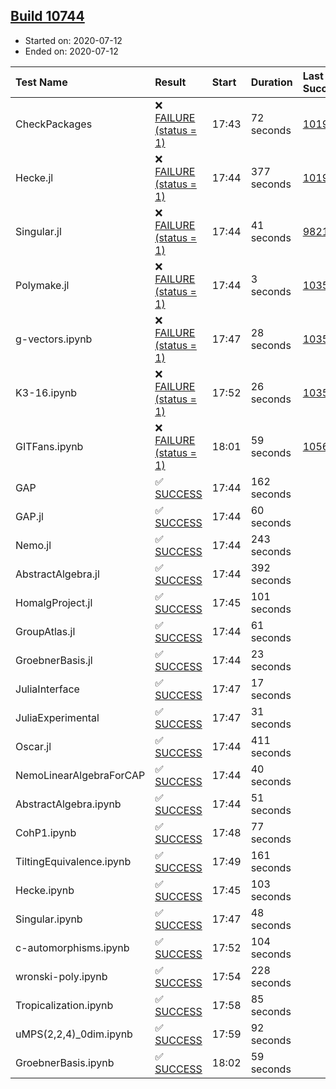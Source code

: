 ## [Build 10744](https://oscarci.mathematik.uni-kl.de/job/oscar/10744/)

* Started on: 2020-07-12
* Ended on: 2020-07-12

| Test Name    | Result | Start | Duration | Last Success | First Failure |
|:-------------|:-------|:------|:---------|:-------------|:--------------|
| CheckPackages | ❌ [FAILURE (status = 1)](https://oscarci.mathematik.uni-kl.de/job/oscar/10744/artifact/logs/build-10744/CheckPackages.log) | 17:43 | 72 seconds | [10197](https://oscarci.mathematik.uni-kl.de/job/oscar/10197/) | [10198](https://oscarci.mathematik.uni-kl.de/job/oscar/10198/) |
| Hecke.jl | ❌ [FAILURE (status = 1)](https://oscarci.mathematik.uni-kl.de/job/oscar/10744/artifact/logs/build-10744/Hecke.jl.log) | 17:44 | 377 seconds | [10197](https://oscarci.mathematik.uni-kl.de/job/oscar/10197/) | [10198](https://oscarci.mathematik.uni-kl.de/job/oscar/10198/) |
| Singular.jl | ❌ [FAILURE (status = 1)](https://oscarci.mathematik.uni-kl.de/job/oscar/10744/artifact/logs/build-10744/Singular.jl.log) | 17:44 | 41 seconds | [9821](https://oscarci.mathematik.uni-kl.de/job/oscar/9821/) | [9822](https://oscarci.mathematik.uni-kl.de/job/oscar/9822/) |
| Polymake.jl | ❌ [FAILURE (status = 1)](https://oscarci.mathematik.uni-kl.de/job/oscar/10744/artifact/logs/build-10744/Polymake.jl.log) | 17:44 | 3 seconds | [10356](https://oscarci.mathematik.uni-kl.de/job/oscar/10356/) | [10357](https://oscarci.mathematik.uni-kl.de/job/oscar/10357/) |
| g-vectors.ipynb | ❌ [FAILURE (status = 1)](https://oscarci.mathematik.uni-kl.de/job/oscar/10744/artifact/logs/build-10744/g-vectors.ipynb.log) | 17:47 | 28 seconds | [10356](https://oscarci.mathematik.uni-kl.de/job/oscar/10356/) | [10357](https://oscarci.mathematik.uni-kl.de/job/oscar/10357/) |
| K3-16.ipynb | ❌ [FAILURE (status = 1)](https://oscarci.mathematik.uni-kl.de/job/oscar/10744/artifact/logs/build-10744/K3-16.ipynb.log) | 17:52 | 26 seconds | [10356](https://oscarci.mathematik.uni-kl.de/job/oscar/10356/) | [10357](https://oscarci.mathematik.uni-kl.de/job/oscar/10357/) |
| GITFans.ipynb | ❌ [FAILURE (status = 1)](https://oscarci.mathematik.uni-kl.de/job/oscar/10744/artifact/logs/build-10744/GITFans.ipynb.log) | 18:01 | 59 seconds | [10566](https://oscarci.mathematik.uni-kl.de/job/oscar/10566/) | [10567](https://oscarci.mathematik.uni-kl.de/job/oscar/10567/) |
| GAP | ✅ [SUCCESS](https://oscarci.mathematik.uni-kl.de/job/oscar/10744/artifact/logs/build-10744/GAP.log) | 17:44 | 162 seconds |  |  |
| GAP.jl | ✅ [SUCCESS](https://oscarci.mathematik.uni-kl.de/job/oscar/10744/artifact/logs/build-10744/GAP.jl.log) | 17:44 | 60 seconds |  |  |
| Nemo.jl | ✅ [SUCCESS](https://oscarci.mathematik.uni-kl.de/job/oscar/10744/artifact/logs/build-10744/Nemo.jl.log) | 17:44 | 243 seconds |  |  |
| AbstractAlgebra.jl | ✅ [SUCCESS](https://oscarci.mathematik.uni-kl.de/job/oscar/10744/artifact/logs/build-10744/AbstractAlgebra.jl.log) | 17:44 | 392 seconds |  |  |
| HomalgProject.jl | ✅ [SUCCESS](https://oscarci.mathematik.uni-kl.de/job/oscar/10744/artifact/logs/build-10744/HomalgProject.jl.log) | 17:45 | 101 seconds |  |  |
| GroupAtlas.jl | ✅ [SUCCESS](https://oscarci.mathematik.uni-kl.de/job/oscar/10744/artifact/logs/build-10744/GroupAtlas.jl.log) | 17:44 | 61 seconds |  |  |
| GroebnerBasis.jl | ✅ [SUCCESS](https://oscarci.mathematik.uni-kl.de/job/oscar/10744/artifact/logs/build-10744/GroebnerBasis.jl.log) | 17:44 | 23 seconds |  |  |
| JuliaInterface | ✅ [SUCCESS](https://oscarci.mathematik.uni-kl.de/job/oscar/10744/artifact/logs/build-10744/JuliaInterface.log) | 17:47 | 17 seconds |  |  |
| JuliaExperimental | ✅ [SUCCESS](https://oscarci.mathematik.uni-kl.de/job/oscar/10744/artifact/logs/build-10744/JuliaExperimental.log) | 17:47 | 31 seconds |  |  |
| Oscar.jl | ✅ [SUCCESS](https://oscarci.mathematik.uni-kl.de/job/oscar/10744/artifact/logs/build-10744/Oscar.jl.log) | 17:44 | 411 seconds |  |  |
| NemoLinearAlgebraForCAP | ✅ [SUCCESS](https://oscarci.mathematik.uni-kl.de/job/oscar/10744/artifact/logs/build-10744/NemoLinearAlgebraForCAP.log) | 17:44 | 40 seconds |  |  |
| AbstractAlgebra.ipynb | ✅ [SUCCESS](https://oscarci.mathematik.uni-kl.de/job/oscar/10744/artifact/logs/build-10744/AbstractAlgebra.ipynb.log) | 17:44 | 51 seconds |  |  |
| CohP1.ipynb | ✅ [SUCCESS](https://oscarci.mathematik.uni-kl.de/job/oscar/10744/artifact/logs/build-10744/CohP1.ipynb.log) | 17:48 | 77 seconds |  |  |
| TiltingEquivalence.ipynb | ✅ [SUCCESS](https://oscarci.mathematik.uni-kl.de/job/oscar/10744/artifact/logs/build-10744/TiltingEquivalence.ipynb.log) | 17:49 | 161 seconds |  |  |
| Hecke.ipynb | ✅ [SUCCESS](https://oscarci.mathematik.uni-kl.de/job/oscar/10744/artifact/logs/build-10744/Hecke.ipynb.log) | 17:45 | 103 seconds |  |  |
| Singular.ipynb | ✅ [SUCCESS](https://oscarci.mathematik.uni-kl.de/job/oscar/10744/artifact/logs/build-10744/Singular.ipynb.log) | 17:47 | 48 seconds |  |  |
| c-automorphisms.ipynb | ✅ [SUCCESS](https://oscarci.mathematik.uni-kl.de/job/oscar/10744/artifact/logs/build-10744/c-automorphisms.ipynb.log) | 17:52 | 104 seconds |  |  |
| wronski-poly.ipynb | ✅ [SUCCESS](https://oscarci.mathematik.uni-kl.de/job/oscar/10744/artifact/logs/build-10744/wronski-poly.ipynb.log) | 17:54 | 228 seconds |  |  |
| Tropicalization.ipynb | ✅ [SUCCESS](https://oscarci.mathematik.uni-kl.de/job/oscar/10744/artifact/logs/build-10744/Tropicalization.ipynb.log) | 17:58 | 85 seconds |  |  |
| uMPS(2,2,4)_0dim.ipynb | ✅ [SUCCESS](https://oscarci.mathematik.uni-kl.de/job/oscar/10744/artifact/logs/build-10744/uMPS-2-2-4-_0dim.ipynb.log) | 17:59 | 92 seconds |  |  |
| GroebnerBasis.ipynb | ✅ [SUCCESS](https://oscarci.mathematik.uni-kl.de/job/oscar/10744/artifact/logs/build-10744/GroebnerBasis.ipynb.log) | 18:02 | 59 seconds |  |  |

